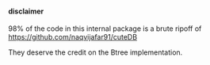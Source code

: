 #### disclaimer

98% of the code in this internal package is a brute ripoff of https://github.com/naqvijafar91/cuteDB

They deserve the credit on the Btree implementation. 